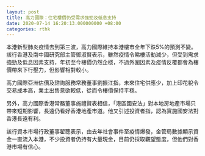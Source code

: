 ```yaml
---
layout: post
title: 高力國際：住宅樓價仍受需求強勁及低息支持
date: 2020-07-14 16:20:13.000000000 +08:00
categories: rthk
---
```


本港新型肺炎疫情去到第三波，高力國際維持本港樓市全年下跌5%的預測不變。該行香港及南中國研究部主管鄧淑賢表示，雖然疫情令睇樓活動減少，但受到需求強勁及低息因素支持，年初至今樓價仍然企穩，不過外圍因素及疫情反覆都會為樓價帶來下行壓力，但影響相對較小。 

高力國際亞洲估價及諮詢服務常務董事劉振江指，未來住宅供應少，加上印花稅令交易成本高，業主出售意欲較低，從而令樓價保持平穩。

另外，高力國際香港常務董事施禮賢表相信，「港區國安法」對本地房地產市場只帶來短期影響，長遠仍看好香港地產市道。他又引述投資者指，認為實施國安法對香港長遠有利。

該行資本市場行政董事翟聰表示，由去年社會事件至疫情爆發，金管局數據顯示資金一直流入本港，不少投資者仍持有大量現金，目前仍採取觀望態度，但他們對香港市場有信心。
